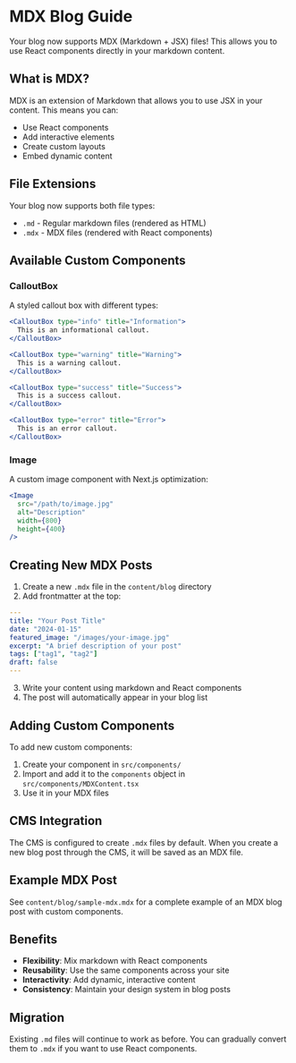 # MDX Blog Guide

Your blog now supports MDX (Markdown + JSX) files! This allows you to use React components directly in your markdown content.

## What is MDX?

MDX is an extension of Markdown that allows you to use JSX in your content. This means you can:

- Use React components
- Add interactive elements
- Create custom layouts
- Embed dynamic content

## File Extensions

Your blog now supports both file types:
- `.md` - Regular markdown files (rendered as HTML)
- `.mdx` - MDX files (rendered with React components)

## Available Custom Components

### CalloutBox

A styled callout box with different types:

```jsx
<CalloutBox type="info" title="Information">
  This is an informational callout.
</CalloutBox>

<CalloutBox type="warning" title="Warning">
  This is a warning callout.
</CalloutBox>

<CalloutBox type="success" title="Success">
  This is a success callout.
</CalloutBox>

<CalloutBox type="error" title="Error">
  This is an error callout.
</CalloutBox>
```

### Image

A custom image component with Next.js optimization:

```jsx
<Image 
  src="/path/to/image.jpg" 
  alt="Description" 
  width={800} 
  height={400} 
/>
```

## Creating New MDX Posts

1. Create a new `.mdx` file in the `content/blog` directory
2. Add frontmatter at the top:

```yaml
---
title: "Your Post Title"
date: "2024-01-15"
featured_image: "/images/your-image.jpg"
excerpt: "A brief description of your post"
tags: ["tag1", "tag2"]
draft: false
---
```

3. Write your content using markdown and React components
4. The post will automatically appear in your blog list

## Adding Custom Components

To add new custom components:

1. Create your component in `src/components/`
2. Import and add it to the `components` object in `src/components/MDXContent.tsx`
3. Use it in your MDX files

## CMS Integration

The CMS is configured to create `.mdx` files by default. When you create a new blog post through the CMS, it will be saved as an MDX file.

## Example MDX Post

See `content/blog/sample-mdx.mdx` for a complete example of an MDX blog post with custom components.

## Benefits

- **Flexibility**: Mix markdown with React components
- **Reusability**: Use the same components across your site
- **Interactivity**: Add dynamic, interactive content
- **Consistency**: Maintain your design system in blog posts

## Migration

Existing `.md` files will continue to work as before. You can gradually convert them to `.mdx` if you want to use React components. 